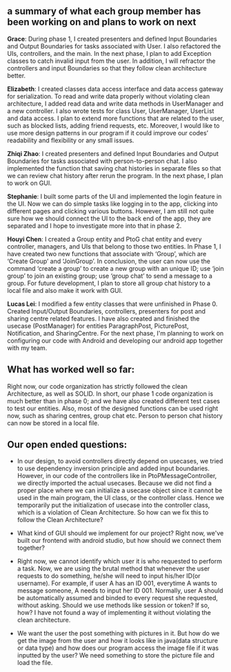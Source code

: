 ## a summary of what each group member has been working on and plans to work on next

**Grace**: During phase 1, I created presenters and defined Input Boundaries and Output Boundaries for tasks associated with User. I also refactored the UIs, controllers, and the main. In the next phase, I plan to add Exception classes to catch invalid input from the user. In addition, I will refractor the controllers and input Boundaries so that they follow clean architecture better.

**Elizabeth**: I created classes data access interface and data access gateway for serialization. To read and write data properly without violating clean architecture, I added read data and write data methods in UserManager and a new controller. I also wrote tests for class User, UserManager, UserList and data access. I plan to extend more functions that are related to the user, such as blocked lists, adding friend requests, etc. Moreover, I would like to use more design patterns in our program if it could improve our codes’ readability and flexibility or any small issues.

**Zhiqi Zhao**: I created presenters and defined Input Boundaries and Output Boundaries for tasks associated with person-to-person chat. I also implemented the function that saving chat histories in separate files so that we can review chat history after rerun the program. In the next phase, I plan to work on GUI.

**Stephanie**: I built some parts of the UI and implemented the login feature in the UI. Now we can do simple tasks like logging in to the app, clicking into different pages and clicking various buttons. However, I am still not quite sure how we should connect the UI to the back end of the app, they are separated and I hope to investigate more into that in phase 2.

**Houyi Chen**: I created a Group entity and PtoG chat entity and every controller, managers, and UIs that belong to those two entities. In Phase 1, I have created two new functions that associate with ‘Group’, which are ‘Create Group’ and ‘JoinGroup’. In conclusion, the user can now use the command ‘create a group’ to create a new group with an unique ID; use ‘join group’ to join an existing group; use ‘group chat’ to send a message to a group. For future development, I plan to store all group chat history to a local file and also make it work with GUI.

**Lucas Lei**: I modified a few entity classes that were unfinished in Phase 0. Created Input/Output Boundaries, controllers, presenters for post and sharing centre related features. I have also created and finished the usecase (PostManager) for entities ParagraphPost, PicturePost, Notification, and SharingCentre. For the next phase, I'm planning to work on configuring our code with Android and developing our android app together with my team.


## What has worked well so far:
Right now, our code organization has strictly followed the clean Architecture, as well as SOLID. In short, our phase 1 code organization is much better than in phase 0; and we have also created different test cases to test our entities. Also, most of the designed functions can be used right now, such as sharing centres, group chat etc. Person to person chat history can now be stored in a local file.

## Our open ended questions:
* In our design, to avoid controllers directly depend on usecases, we tried to use dependency inversion principle and added input boundaries. However, in our code of the controllers like in PtoPMessageController, we directly imported the actual usecases. Because we did not find a proper place where we can initialize a usecase object since it cannot be used in the main program, the UI class, or the controller class. Hence we temporarily put the initialization of usecase into the controller class, which is a violation of Clean Architecture. So how can we fix this to follow the Clean Architecture?

* What kind of GUI should we implement for our project? Right now, we've built our frontend with android studio, but how should we connect them together?
* Right now, we cannot identify which user it is who requested to perform a task. Now, we are using the brutal method that whenever the user requests to do something, he/she will need to input his/her ID(or username). For example, if user A has an ID 001, everytime A wants to message someone, A needs to input her ID 001. Normally, user A should be automatically assumed and binded to every request she requested, without asking.  Should we use methods like session or token? If so, how? I have not found a way of implementing it without violating the clean architecture.
* We want the user the post something with pictures in it. But how do we get the image from the user and how it looks like in java(data structure or data type) and how does our program access the image file if it was inputted by the user? We need something to store the picture file and load the file.
